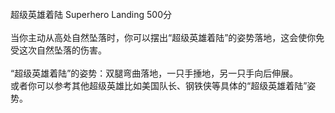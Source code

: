 <title>超级英雄着陆</title>
<meta name="GENERATOR" content="WinCHM">
<meta http-equiv="Content-Type" content="text/html; charset=gb2312">
<br>超级英雄着陆 Superhero Landing 500分
<br>
<br>当你主动从高处自然坠落时，你可以摆出“超级英雄着陆”的姿势落地，这会使你免受这次自然坠落的伤害。
<br>
<br>“超级英雄着陆”的姿势：双腿弯曲落地，一只手捶地，另一只手向后伸展。
<br>或者你可以参考其他超级英雄比如美国队长、钢铁侠等具体的“超级英雄着陆”姿势。
<br>